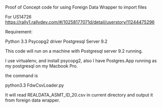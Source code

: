 Proof of Concept code for using Foreign Data Wrapper to import files

For US14726 https://rally1.rallydev.com/#/10258177071d/detail/userstory/11244475296

Requirement:

Python 3.3
Psycopg2 driver
Postgresql Server 9.2

This code will run on a machine with Postgresql server 9.2 running.

I use virtualenv, and install psycopg2, also I have Postgres.App running as my postgresql on my Macbook Pro.

the command is 

   python3.3 FdwCsvLoader.py 
   
It will read REALDATA_ASMT_ID_20.csv in current directory and output it from foreign data wrapper.
